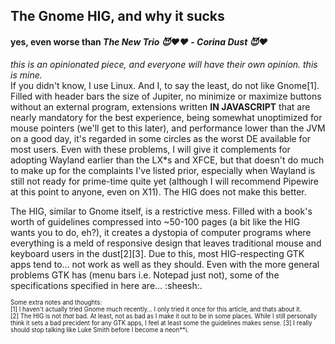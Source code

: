 ## The Gnome HIG, and why it sucks
#### yes, even worse than *The New Trio 😈❤️❤️ - Corina Dust 😈❤️*
*this is an opinionated piece, and everyone will have their own opinion. this is mine.*  
If you didn't know, I use Linux. And I, to say the least, do not like Gnome[1]. Filled with header bars the size of Jupiter, no minimize or maximize buttons without an external program, extensions written **IN JAVASCRIPT** that are nearly mandatory for the best experience, being somewhat unoptimized for mouse pointers (we'll get to this later), and performance lower than the JVM on a good day, it's regarded in some circles as the worst DE available for most users. Even with these problems, I will give it complements for adopting Wayland earlier than the LX*s and XFCE, but that doesn't do much to make up for the complaints I've listed prior, especially when Wayland is still not ready for prime-time quite yet (although I will recommend Pipewire at this point to anyone, even on X11). The HIG does not make this better.  
  
The HIG, similar to Gnome itself, is a restrictive mess. Filled with a book's worth of guidelines compressed into ~50-100 pages (a bit like the HIG wants you to do, eh?), it creates a dystopia of computer programs where everything is a meld of responsive design that leaves traditional mouse and keyboard users in the dust[2][3]. Due to this, most HIG-respecting GTK apps tend to... not work as well as they should. Even with the more general problems GTK has (menu bars i.e. Notepad just not), some of the specifications specified in here are... :sheesh:.   
  
<sub><sup>
Some extra notes and thoughts:  
\[1] I haven't actually tried Gnome much recently... I only tried it once for this article, and thats about it.  
\[2] The HIG is not *that* bad. At least, not as bad as I make it out to be in some places. While I still personally think it sets a bad precident for any GTK apps, I feel at least some the guidelines makes sense.
\[3] I really should stop talking like Luke Smith before I become a neon**i.
</sup></sub>
